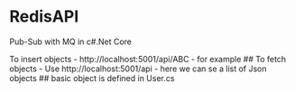 # RedisAPI
Pub-Sub with MQ in c#.Net Core

To insert objects - http://localhost:5001/api/ABC - for example ##
To fetch objects -  Use http://localhost:5001/api - here we can se a list of Json objects ## basic object is defined in User.cs
